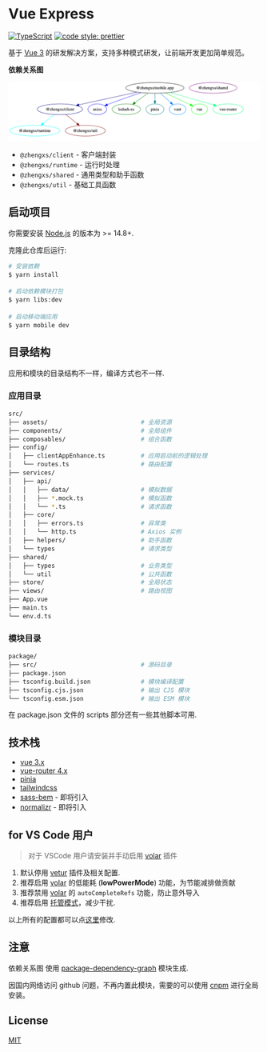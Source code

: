 # Vue Express

[![TypeScript](https://img.shields.io/badge/lang-typescript-informational?style=flat)](https://www.typescriptlang.org)
[![code style: prettier](https://img.shields.io/badge/code_style-prettier-ff69b4.svg?style=flat-square)](https://github.com/prettier/prettier)

基于 [Vue 3][vuejs] 的研发解决方案，支持多种模式研发，让前端开发更加简单规范。

**依赖关系图**

![依赖关系图](./dependency-tree.png)

- `@zhengxs/client` - 客户端封装
- `@zhengxs/runtime` - 运行时处理
- `@zhengxs/shared` - 通用类型和助手函数
- `@zhengxs/util` - 基础工具函数

## 启动项目

你需要安装 [Node.js][nodejs] 的版本为 >= 14.8+.

克隆此仓库后运行:

```bash
# 安装依赖
$ yarn install

# 启动依赖模块打包
$ yarn libs:dev

# 启动移动端应用
$ yarn mobile dev
```

## 目录结构

应用和模块的目录结构不一样，编译方式也不一样.


### 应用目录

```sh
src/
├── assets/                          # 全局资源
├── components/                      # 全局组件
├── composables/                     # 组合函数
├── config/  
│   ├── clientAppEnhance.ts          # 应用启动前的逻辑处理
│   └── routes.ts                    # 路由配置
├── services/
│   ├── api/  
│   │   ├── data/                    # 模拟数据
│   │   ├── *.mock.ts                # 模拟函数
│   │   └── *.ts                     # 请求函数
│   ├── core/          
│   │   ├── errors.ts                # 异常类
│   │   └── http.ts                  # Axios 实例
│   ├── helpers/                     # 助手函数
│   └── types                        # 请求类型
├── shared/
│   ├── types                        # 业务类型
│   └── util                         # 公共函数
├── store/                           # 全局状态
├── views/                           # 路由视图
├── App.vue
├── main.ts
└── env.d.ts
```

### 模块目录

```sh
package/
├── src/                             # 源码目录
├── package.json
├── tsconfig.build.json              # 模块编译配置
├── tsconfig.cjs.json                # 输出 CJS 模块
└── tsconfig.esm.json                # 输出 ESM 模块
```

在 package.json 文件的 scripts 部分还有一些其他脚本可用.

## 技术栈

- [vue 3.x][vuejs]
- [vue-router 4.x](https://router.vuejs.org/)
- [pinia](https://pinia.vuejs.org/)
- [tailwindcss](https://tailwindcss.com/)
- [sass-bem](https://github.com/zgabievi/sass-bem) - 即将引入
- [normalizr](https://github.com/paularmstrong/normalizr) - 即将引入

## for VS Code 用户

> 对于 VSCode 用户请安装并手动启用 [volar][volar] 插件

1. 默认停用 [vetur][vetur] 插件及相关配置.
2. 推荐启用 [volar][volar] 的低能耗 (**lowPowerMode**) 功能，为节能减排做贡献
3. 推荐禁用 [volar][volar] 的 `autoCompleteRefs` 功能，防止意外导入
4. 推荐启用 [托管模式][takeover-mode]，减少干扰.

以上所有的配置都可以点[这里](./.vscode/settings.json)修改.

## 注意

依赖关系图 使用 [package-dependency-graph](https://github.com/plantain-00/package-dependency-graph) 模块生成.

因国内网络访问 github 问题，不再内置此模块，需要的可以使用 [cnpm](https://npmmirror.com/) 进行全局安装。

## License

[MIT](./LICENSE)

[nodejs]: https://nodejs.org/
[vetur]: https://marketplace.visualstudio.com/items?itemName=octref.vetur
[volar]: https://marketplace.visualstudio.com/items?itemName=johnsoncodehk.volar
[takeover-mode]: https://vuejs.org/guide/typescript/overview.html#takeover-mode
[vuejs]: https://vuejs.org/
